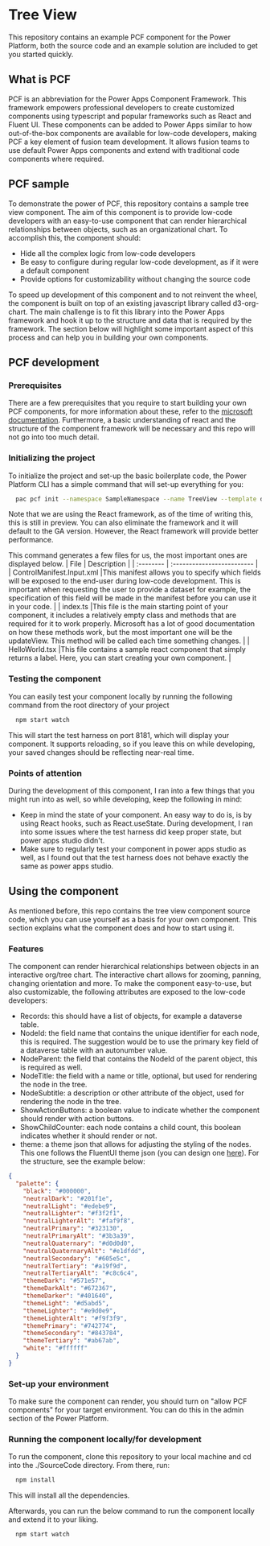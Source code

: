 # Tree View

This repository contains an example PCF component for the Power Platform, both the source code and an example solution are included to get you started quickly.

## What is PCF
PCF is an abbreviation for the Power Apps Component Framework. This framework empowers professional developers to create customized components using typescript and popular frameworks such as React and Fluent UI. These components can be added to Power Apps similar to how out-of-the-box components are available for low-code developers, making PCF a key element of fusion team development. It allows fusion teams to use default Power Apps components and extend with traditional code components where required.

## PCF sample
To demonstrate the power of PCF, this repository contains a sample tree view component. The aim of this component is to provide low-code developers with an easy-to-use component that can render hierarchical relationships between objects, such as an organizational chart. To accomplish this, the component should:
- Hide all the complex logic from low-code developers
- Be easy to configure during regular low-code development, as if it were a default component
- Provide options for customizability without changing the source code

To speed up development of this component and to not reinvent the wheel, the component is built on top of an existing javascript library called d3-org-chart. The main challenge is to fit this library into the Power Apps framework and hook it up to the structure and data that is required by the framework. The section below will highlight some important aspect of this process and can help you in building your own components.

## PCF development

### Prerequisites
There are a few prerequisites that you require to start building your own PCF components, for more information about these, refer to the [microsoft documentation](https://learn.microsoft.com/en-us/power-apps/developer/component-framework/implementing-controls-using-typescript). Furthermore, a basic understanding of react and the structure of the component framework will be necessary and this repo will not go into too much detail.

### Initializing the project
To initialize the project and set-up the basic boilerplate code, the Power Platform CLI has a simple command that will set-up everything for you:

```bash
  pac pcf init --namespace SampleNamespace --name TreeView --template dataset --framework React
```

Note that we are using the React framework, as of the time of writing this, this is still in preview. You can also eliminate the framework and it will default to the GA version. However, the React framework will provide better performance.

This command generates a few files for us, the most important ones are displayed below.
| File | Description                |
| :-------- | :------------------------- |
| ControlManifest.Input.xml |This manifest allows you to specify which fields will be exposed to the end-user during low-code development. This is important when requesting the user to provide a dataset for example, the specification of this field will be made in the manifest before you can use it in your code.  |
| index.ts |This file is the main starting point of your component, it includes a relatively empty class and methods that are required for it to work properly. Microsoft has a lot of good documentation on how these methods work, but the most important one will be the updateView. This method will be called each time something changes.   |
| HelloWorld.tsx |This file contains a sample react component that simply returns a label. Here, you can start creating your own component.  |

### Testing the component
You can easily test your component locally by running the following command from the root directory of your project

```bash
  npm start watch
```

This will start the test harness on port 8181, which will display your component. It supports reloading, so if you leave this on while developing, your saved changes should be reflecting near-real time.

### Points of attention
During the development of this component, I ran into a few things that you might run into as well, so while developing, keep the following in mind:
- Keep in mind the state of your component. An easy way to do is, is by using React hooks, such as React.useState. During development, I ran into some issues where the test harness did keep proper state, but power apps studio didn't.
- Make sure to regularly test your component in power apps studio as well, as I found out that the test harness does not behave exactly the same as power apps studio.

## Using the component
As mentioned before, this repo contains the tree view component source code, which you can use yourself as a basis for your own component. This section explains what the component does and how to start using it.

### Features
The component can render hierarchical relationships between objects in an interactive org/tree chart. The interactive chart allows for zooming, panning, changing orientation and more. To make the component easy-to-use, but also customizable, the following attributes are exposed to the low-code developers:
- Records: this should have a list of objects, for example a dataverse table.
- NodeId: the field name that contains the unique identifier for each node, this is required. The suggestion would be to use the primary key field of a dataverse table with an autonumber value.
- NodeParent: the field that contains the NodeId of the parent object, this is required as well.
- NodeTitle: the field with a name or title, optional, but used for rendering the node in the tree.
- NodeSubtitle: a description or other attribute of the object, used for rendering the node in the tree.
- ShowActionButtons: a boolean value to indicate whether the component should render with action buttons.
- ShowChildCounter: each node contains a child count, this boolean indicates whether it should render or not.
- theme: a theme json that allows for adjusting the styling of the nodes. This one follows the FluentUI theme json (you can design one [here](https://fluentuipr.z22.web.core.windows.net/heads/master/theming-designer/index.html)). For the structure, see the example below:

```json
{
  "palette": {
    "black": "#000000",
    "neutralDark": "#201f1e",
    "neutralLight": "#edebe9",
    "neutralLighter": "#f3f2f1",
    "neutralLighterAlt": "#faf9f8",
    "neutralPrimary": "#323130",
    "neutralPrimaryAlt": "#3b3a39",
    "neutralQuaternary": "#d0d0d0",
    "neutralQuaternaryAlt": "#e1dfdd",
    "neutralSecondary": "#605e5c",
    "neutralTertiary": "#a19f9d",
    "neutralTertiaryAlt": "#c8c6c4",
    "themeDark": "#571e57",
    "themeDarkAlt": "#672367",
    "themeDarker": "#401640",
    "themeLight": "#d5abd5",
    "themeLighter": "#e9d0e9",
    "themeLighterAlt": "#f9f3f9",
    "themePrimary": "#742774",
    "themeSecondary": "#843784",
    "themeTertiary": "#ab67ab",
    "white": "#ffffff"
  }
}
```

### Set-up your environment
To make sure the component can render, you should turn on "allow PCF components" for your target environment. You can do this in the admin section of the Power Platform.

### Running the component locally/for development
To run the component, clone this repository to your local machine and cd into the ./SourceCode directory. From there, run:
```bash
  npm install
```
This will install all the dependencies.

Afterwards, you can run the below command to run the component locally and extend it to your liking.
```bash
  npm start watch
```


